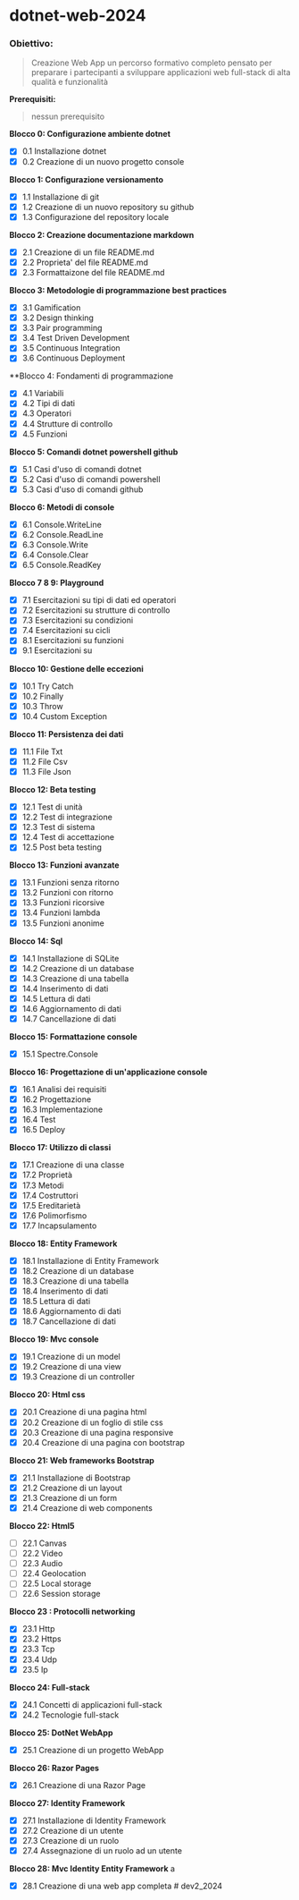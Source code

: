 # dotnet-web-2024

### Obiettivo: 
>Creazione Web App un percorso formativo completo pensato per preparare i partecipanti a sviluppare applicazioni web
full-stack di alta qualità e funzionalità

**Prerequisiti:**
>nessun prerequisito

**Blocco 0: Configurazione ambiente dotnet**

- [x] 0.1 Installazione dotnet
- [x] 0.2 Creazione di un nuovo progetto console

**Blocco 1: Configurazione versionamento**

- [x] 1.1 Installazione di git
- [x] 1.2 Creazione di un nuovo repository su github
- [x] 1.3 Configurazione del repository locale

**Blocco 2: Creazione documentazione markdown**

- [x] 2.1 Creazione di un file README.md
- [x] 2.2 Proprieta' del file README.md
- [x] 2.3 Formattaizone del file README.md

**Blocco 3: Metodologie di programmazione best practices**

- [x] 3.1 Gamification
- [x] 3.2 Design thinking
- [x] 3.3 Pair programming
- [x] 3.4 Test Driven Development
- [x] 3.5 Continuous Integration
- [x] 3.6 Continuous Deployment

**Blocco 4: Fondamenti di programmazione

- [x] 4.1 Variabili
- [x] 4.2 Tipi di dati
- [x] 4.3 Operatori
- [x] 4.4 Strutture di controllo
- [x] 4.5 Funzioni

**Blocco 5: Comandi dotnet powershell github**

- [x] 5.1 Casi d'uso di comandi dotnet
- [x] 5.2 Casi d'uso di comandi powershell
- [x] 5.3 Casi d'uso di comandi github

**Blocco 6: Metodi di console**

- [x] 6.1 Console.WriteLine
- [x] 6.2 Console.ReadLine
- [x] 6.3 Console.Write
- [x] 6.4 Console.Clear
- [x] 6.5 Console.ReadKey

**Blocco 7 8 9: Playground**

- [x] 7.1 Esercitazioni su tipi di dati ed operatori
- [x] 7.2 Esercitazioni su strutture di controllo
- [x] 7.3 Esercitazioni su condizioni
- [x] 7.4 Esercitazioni su cicli
- [x] 8.1 Esercitazioni su funzioni
- [x] 9.1 Esercitazioni su 

**Blocco 10: Gestione delle eccezioni**

- [x] 10.1 Try Catch
- [x] 10.2 Finally
- [x] 10.3 Throw
- [x] 10.4 Custom Exception

**Blocco 11: Persistenza dei dati**

- [x] 11.1 File Txt
- [x] 11.2 File Csv
- [x] 11.3 File Json

**Blocco 12: Beta testing**

- [x] 12.1 Test di unità
- [x] 12.2 Test di integrazione
- [x] 12.3 Test di sistema
- [x] 12.4 Test di accettazione
- [x] 12.5 Post beta testing

**Blocco 13: Funzioni avanzate**

- [x] 13.1 Funzioni senza ritorno
- [x] 13.2 Funzioni con ritorno
- [x] 13.3 Funzioni ricorsive
- [x] 13.4 Funzioni lambda
- [x] 13.5 Funzioni anonime

**Blocco 14: Sql**

- [x] 14.1 Installazione di SQLite
- [x] 14.2 Creazione di un database
- [x] 14.3 Creazione di una tabella
- [x] 14.4 Inserimento di dati
- [x] 14.5 Lettura di dati
- [x] 14.6 Aggiornamento di dati
- [x] 14.7 Cancellazione di dati

**Blocco 15: Formattazione console**

- [x] 15.1 Spectre.Console

**Blocco 16: Progettazione di un'applicazione console**

- [x] 16.1 Analisi dei requisiti
- [x] 16.2 Progettazione
- [x] 16.3 Implementazione
- [x] 16.4 Test
- [x] 16.5 Deploy

**Blocco 17: Utilizzo di classi**

- [x] 17.1 Creazione di una classe
- [x] 17.2 Proprietà
- [x] 17.3 Metodi
- [x] 17.4 Costruttori
- [x] 17.5 Ereditarietà
- [x] 17.6 Polimorfismo
- [x] 17.7 Incapsulamento

**Blocco 18: Entity Framework**

- [x] 18.1 Installazione di Entity Framework
- [x] 18.2 Creazione di un database
- [x] 18.3 Creazione di una tabella
- [x] 18.4 Inserimento di dati
- [x] 18.5 Lettura di dati
- [x] 18.6 Aggiornamento di dati
- [x] 18.7 Cancellazione di dati

**Blocco 19: Mvc console**

- [x] 19.1 Creazione di un model
- [x] 19.2 Creazione di una view
- [x] 19.3 Creazione di un controller

**Blocco 20: Html css**

- [x] 20.1 Creazione di una pagina html
- [x] 20.2 Creazione di un foglio di stile css
- [x] 20.3 Creazione di una pagina responsive
- [x] 20.4 Creazione di una pagina con bootstrap

**Blocco 21: Web frameworks Bootstrap**

- [x] 21.1 Installazione di Bootstrap
- [x] 21.2 Creazione di un layout
- [x] 21.3 Creazione di un form
- [x] 21.4 Creazione di web components

**Blocco 22: Html5**

- [ ] 22.1 Canvas
- [ ] 22.2 Video
- [ ] 22.3 Audio
- [ ] 22.4 Geolocation
- [ ] 22.5 Local storage
- [ ] 22.6 Session storage

**Blocco 23 : Protocolli networking**

- [x] 23.1 Http
- [x] 23.2 Https
- [x] 23.3 Tcp
- [x] 23.4 Udp
- [x] 23.5 Ip

**Blocco 24: Full-stack**

- [x] 24.1 Concetti di applicazioni full-stack
- [x] 24.2 Tecnologie full-stack

**Blocco 25: DotNet WebApp**

- [x] 25.1 Creazione di un progetto WebApp

**Blocco 26: Razor Pages**

- [x] 26.1 Creazione di una Razor Page

**Blocco 27: Identity Framework**

- [x] 27.1 Installazione di Identity Framework
- [x] 27.2 Creazione di un utente
- [x] 27.3 Creazione di un ruolo
- [x] 27.4 Assegnazione di un ruolo ad un utente

**Blocco 28: Mvc Identity Entity Framework**
a
- [x] 28.1 Creazione di una web app completa
#   d e v 2 _ 2 0 2 4  
 